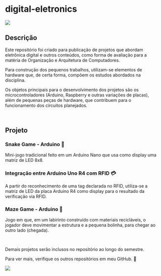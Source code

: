 # digital-eletronics
<img loading="lazy" src="http://img.shields.io/static/v1?label=STATUS&message=EM%20DESENVOLVIMENTO&color=GREEN&style=for-the-badge"/>

## Descrição

<p>Este repositório foi criado para publicação de projetos que abordam eletrônica digital e outros conteúdos, como forma de avaliação para a matéria de Organização e Arquitetura de Computadores.</p>

<p>Para construção dos pequenos trabalhos, utilizam-se elementos de hardware que, de certa forma, compõem os estudos abordados na disciplina.</p>

<p>Os objetos principais para o desenvolvimento dos projetos são os microcontroladores (Arduino, Raspberry e outras variações de placas), além de pequenas peças de hardware, que contribuem para o funcionamento dos circuitos planejados.</p>

</br>

## Projeto

### Snake Game - Arduino 🐍

<p>Mini-jogo tradicional feito em um Arduino Nano que usa como display uma matriz de LED 8x8.</p>

### Integração entre Arduino Uno R4 com RFID 💳

<p>A partir do reconhecimento de uma tag declarada no RFID, utiliza-se a matriz de LED da placa Arduino R4 como display para o resultado da verificação via RFID.</p>

### Maze Game - Arduino 🚩

<p>Jogo em que, em um labirinto construído com materiais recicláveis, o jogador deve movimentar a estrutura e a pequena bolinha, para chegar ao outro lado (chegada).</p>

</br>

<p>Demais projetos serão inclusos no repositório ao longo do semestre. </p>
<p>Para ver mais, verifique os outros repositórios em meu GitHub. 💢</p> 

<img loading="lazy" src="https://i.pinimg.com/originals/c2/d0/01/c2d001a4799453ba6060a0433338810b.gif"/>
